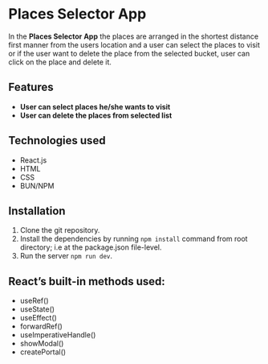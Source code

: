 # Places Selector App

In the **Places Selector App** the places are arranged in the shortest distance first manner from the users location and a user can select the places to visit or if the user want to delete the place from the selected bucket, user can click on the place and delete it.

## Features

- **User can select places he/she wants to visit**
- **User can delete the places from selected list**

## Technologies used

- React.js
- HTML
- CSS
- BUN/NPM

## Installation

1) Clone the git repository.
2) Install the dependencies by running ```npm install``` command from root directory; i.e at the package.json file-level.
3) Run the server ```npm run dev```.

## React’s built-in methods used:

- useRef()
- useState()
- useEffect()
- forwardRef()
- useImperativeHandle()
- showModal()
- createPortal()